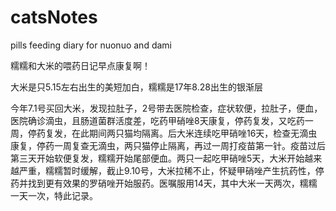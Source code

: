 # catsNotes
pills feeding diary for nuonuo and dami

糯糯和大米的喂药日记早点康复啊！

大米是只5.15左右出生的美短加白，糯糯是17年8.28出生的银渐层

今年7.1号买回大米，发现拉肚子，2号带去医院检查，症状软便，拉肚子，便血，医院确诊滴虫，且肠道菌群活度差，吃药甲硝唑8天康复，停药复发，又吃药一周，停药复发，在此期间两只猫均隔离。后大米连续吃甲硝唑16天，检查无滴虫康复，停药一周复查无滴虫，两只猫停止隔离，再过一周打疫苗第一针。疫苗过后第三天开始软便复发，糯糯开始尾部便血。两只一起吃甲硝唑5天，大米开始越来越严重，糯糯暂时缓解，截止9.10号，大米拉稀不止，怀疑甲硝唑产生抗药性，停药并找到更有效果的罗硝唑开始服药。医嘱服用14天，其中大米一天两次，糯糯一天一次，特此记录。
